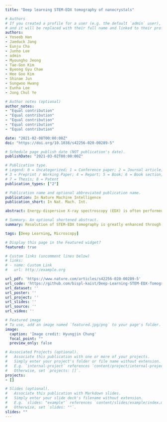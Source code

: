 ```yaml
---
title: "Deep learning STEM-EDX tomography of nanocrystals"

# Authors
# If you created a profile for a user (e.g. the default `admin` user), write the username (folder name) here 
# and it will be replaced with their full name and linked to their profile.
authors:
- Yoseob Han
- Jaeduck Jang
- Eunju Cha
- Junho Lee
- admin
- Myoungho Jeong
- Tae-Gon Kim
- Byeong Gyu Chae
- Hee Goo Kim
- Shinae Jun
- Sungwoo Hwang
- Eunha Lee
- Jong Chul Ye

# Author notes (optional)
author_notes:
- "Equal contribution"
- "Equal contribution"
- "Equal contribution"
- "Equal contribution"
- "Equal contribution"

date: "2021-02-08T00:00:00Z"
doi: "https://doi.org/10.1038/s42256-020-00289-5"

# Schedule page publish date (NOT publication's date).
publishDate: "2021-03-02T00:00:00Z"

# Publication type.
# Legend: 0 = Uncategorized; 1 = Conference paper; 2 = Journal article;
# 3 = Preprint / Working Paper; 4 = Report; 5 = Book; 6 = Book section;
# 7 = Thesis; 8 = Patent
publication_types: ["2"]

# Publication name and optional abbreviated publication name.
publication: In Nature Machine Intelligence
publication_short: In Nat. Mach. Int.

abstract: Energy-dispersive X-ray spectroscopy (EDX) is often performed simultaneously with high-angle annular dark-field scanning transmission electron microscopy (STEM) for nanoscale physico-chemical analysis. However, high-quality STEM-EDX tomographic imaging is still challenging due to fundamental limitations such as sample degradation with prolonged scan time and the low probability of X-ray generation. To address this, we propose an unsupervised deep learning method for high-quality 3D EDX tomography of core–shell nanocrystals, which can be usually permanently dammaged by prolonged electron beam. The proposed deep learning STEM-EDX tomography method was used to accurately reconstruct Au nanoparticles and InP/ZnSe/ZnS core–shell quantum dots, used in commercial display devices. Furthermore, the shape and thickness uniformity of the reconstructed ZnSe/ZnS shell closely correlates with optical properties of the quantum dots, such as quantum efficiency and chemical stability.

# Summary. An optional shortened abstract.
summary: Resolution of STEM-EDX tomography is greatly enhanced through unsupervised deep learning. We verified the method by comparing the optical properties.

tags: [Deep Learning, Microscopy]

# Display this page in the Featured widget?
featured: true

# Custom links (uncomment lines below)
# links:
# - name: Custom Link
#   url: http://example.org

url_pdf: 'https://www.nature.com/articles/s42256-020-00289-5'
url_code: 'https://github.com/bispl-kaist/Deep-Learning-STEM-EDX-Tomography/tree/master/Deep_Learning_STEM-EDX_Tomography'
url_dataset: ''
url_poster: ''
url_project: ''
url_slides: ''
url_source: ''
url_video: ''

# Featured image
# To use, add an image named `featured.jpg/png` to your page's folder. 
image:
  caption: 'Image credit: Hyungjin Chung'
  focal_point: ""
  preview_only: false

# Associated Projects (optional).
#   Associate this publication with one or more of your projects.
#   Simply enter your project's folder or file name without extension.
#   E.g. `internal-project` references `content/project/internal-project/index.md`.
#   Otherwise, set `projects: []`.
projects:
- []

# Slides (optional).
#   Associate this publication with Markdown slides.
#   Simply enter your slide deck's filename without extension.
#   E.g. `slides: "example"` references `content/slides/example/index.md`.
#   Otherwise, set `slides: ""`.
slides: ""
---
```

